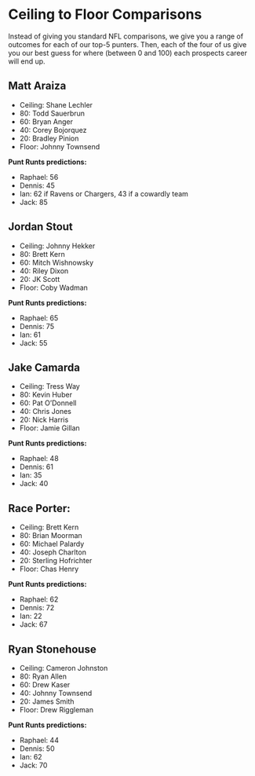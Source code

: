 # Ceiling to Floor Comparisons

Instead of giving you standard NFL comparisons, we give you a range of outcomes for each of our top-5 punters. Then, each of the four of us give you our best guess for where (between 0 and 100) each prospects career will end up.

## Matt Araiza

- Ceiling: Shane Lechler
- 80: Todd Sauerbrun
- 60: Bryan Anger       
- 40: Corey Bojorquez   
- 20: Bradley Pinion
- Floor: Johnny Townsend

**Punt Runts predictions:**
- Raphael: 56
- Dennis: 45
- Ian: 62 if Ravens or Chargers, 43 if a cowardly team
- Jack: 85



## Jordan Stout

- Ceiling: Johnny Hekker
- 80: Brett Kern
- 60: Mitch Wishnowsky
- 40: Riley Dixon
- 20: JK Scott
- Floor: Coby Wadman

**Punt Runts predictions:**
- Raphael: 65
- Dennis: 75
- Ian: 61
- Jack: 55

## Jake Camarda

- Ceiling: Tress Way
- 80: Kevin Huber
- 60: Pat O’Donnell
- 40: Chris Jones
- 20: Nick Harris
- Floor: Jamie Gillan

**Punt Runts predictions:**
- Raphael: 48
- Dennis: 61
- Ian: 35
- Jack: 40

## Race Porter: 

- Ceiling: Brett Kern
- 80: Brian Moorman
- 60: Michael Palardy
- 40: Joseph Charlton
- 20: Sterling Hofrichter
- Floor: Chas Henry

**Punt Runts predictions:**
- Raphael: 62
- Dennis: 72
- Ian: 22
- Jack: 67


## Ryan Stonehouse

- Ceiling: Cameron Johnston
- 80: Ryan Allen
- 60: Drew Kaser
- 40: Johnny Townsend
- 20: James Smith
- Floor: Drew Riggleman

**Punt Runts predictions:**
- Raphael: 44
- Dennis: 50
- Ian: 62
- Jack: 70


